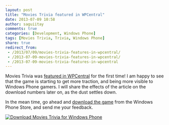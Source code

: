 ```yaml
---
layout: post
title: "Movies Trivia featured in WPCentral"
date: 2013-07-09 10:58
author: saguiitay
comments: true
categories: [Development, Windows Phone]
tags: [Movies Trivia, Trivia, Windows Phone]
share: true
redirect_from:
 - /2013/07/09/movies-trivia-features-in-wpcentral/
 - /2013-07-09-movies-trivia-features-in-wpcentral/
 - /2013-07-09-movies-trivia-features-in-wpcentral
---
```

Movies Trivia was [featured in WPCentral](http://www.wpcentral.com/movies-trivia-windows-phone-only-thing-missing-popcorn) for the first time!
I am happy to see that the game is starting to get more traction, and being more visible to Windows Phone gamers. I will share the effects of
the article on the download numbers later on, as the dust settles down.

In the mean time, go ahead and [download the game](http://www.windowsphone.com/s?appid=e46152fa-1cc8-44bd-a095-4e5ad590a055) from the Windows Phone Store,
and send me your feedback.

[![Download Movies Trivia for Windows Phone]({{site.url}}/images/windowsphone_208x67_blu.png "Download Movies Trivia for Windows Phone")](http://www.windowsphone.com/s?appid=e46152fa-1cc8-44bd-a095-4e5ad590a055)


